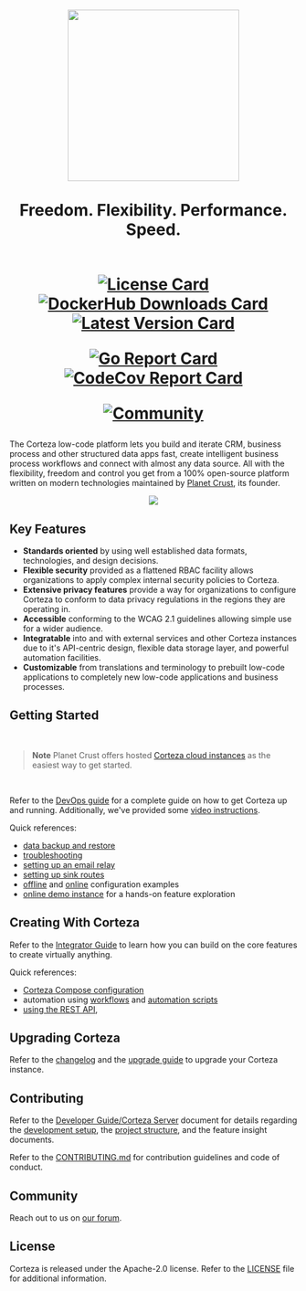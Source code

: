 <h1 align="center">
  <img width="300px" src=".github/assets/corteza_logo.svg" />
  <br />
  <br />
  <abbr>Freedom. Flexibility. Performance. Speed.</abbr>
  <br />
  <br />
  <div align="center">

  [![License Card](https://img.shields.io/github/license/cortezaproject/corteza?style=for-the-badge)](https://img.shields.io/github/license/cortezaproject/corteza?style=for-the-badge)
  [![DockerHub Downloads Card](https://img.shields.io/docker/pulls/cortezaproject/corteza?style=for-the-badge)](https://img.shields.io/docker/pulls/cortezaproject/corteza?style=for-the-badge)
  [![Latest Version Card](https://img.shields.io/github/v/release/cortezaproject/corteza?label=stable%20version&style=for-the-badge)](https://img.shields.io/github/v/release/cortezaproject/corteza?label=stable%20version&style=for-the-badge)

  [![Go Report Card](https://goreportcard.com/badge/github.com/cortezaproject/corteza?style=for-the-badge)](https://goreportcard.com/report/github.com/cortezaproject/corteza?style=for-the-badge)
  [![CodeCov Report Card](https://img.shields.io/codecov/c/github/cortezaproject/corteza-server?style=for-the-badge)](https://img.shields.io/codecov/c/github/cortezaproject/corteza-server?style=for-the-badge)

  [![Community](https://img.shields.io/discourse/topics?server=https%3A%2F%2Fforum.cortezaproject.org%2F&style=for-the-badge)](https://img.shields.io/discourse/topics?server=https%3A%2F%2Fforum.cortezaproject.org%2F&style=for-the-badge)


  </div>
</h1>

The Corteza low-code platform lets you build and iterate CRM, business process and other structured data apps fast, create intelligent business process workflows and connect with almost any data source.
All with the flexibility, freedom and control you get from a 100% open-source platform written on modern technologies maintained by [Planet Crust](https://www.planetcrust.com/), its founder.

<div align="center">
  <img src=".github/assets/hero-animation.webp">
</div>

## Key Features

* **Standards oriented** by using well established data formats, technologies, and design decisions.
* **Flexible security** provided as a flattened RBAC facility allows organizations to apply complex internal security policies to Corteza.
* **Extensive privacy features** provide a way for organizations to configure Corteza to conform to data privacy regulations in the regions they are operating in.
* **Accessible** conforming to the WCAG 2.1 guidelines allowing simple use for a wider audience.
* **Integratable** into and with external services and other Corteza instances due to it's API-centric design, flexible data storage layer, and powerful automation facilities.
* **Customizable** from translations and terminology to prebuilt low-code applications to completely new low-code applications and business processes.

## Getting Started

<br />

> **Note**
> Planet Crust offers hosted [Corteza cloud instances](https://www.planetcrust.com/start-trial-lp-main) as the easiest way to get started.

<br />

Refer to the [DevOps guide](https://docs.cortezaproject.org/corteza-docs/2024.9/devops-guide/index.html) for a complete guide on how to get Corteza up and running.
Additionally, we've provided some [video instructions](https://forum.cortezaproject.org/t/videos-on-how-to-set-up-corteza/91).

Quick references:
* [data backup and restore](https://docs.cortezaproject.org/corteza-docs/2024.9/devops-guide/maintenance/backups.html)
* [troubleshooting](https://docs.cortezaproject.org/corteza-docs/2024.9/devops-guide/troubleshooting/index.html)
* [setting up an email relay](https://docs.cortezaproject.org/corteza-docs/2024.9/devops-guide/email-relay.html)
* [setting up sink routes](https://docs.cortezaproject.org/corteza-docs/2024.9/devops-guide/sink-route.html)
* [offline](https://docs.cortezaproject.org/corteza-docs/2024.9/devops-guide/examples/deploy-offline/index.html) and [online](https://docs.cortezaproject.org/corteza-docs/2024.9/devops-guide/examples/deploy-online/index.html) configuration examples
* [online demo instance](https://latest.cortezaproject.org/) for a hands-on feature exploration

## Creating With Corteza

Refer to the [Integrator Guide](https://docs.cortezaproject.org/corteza-docs/2024.9/integrator-guide/index.html) to learn how you can build on the core features to create virtually anything.

Quick references:
* [Corteza Compose configuration](https://docs.cortezaproject.org/corteza-docs/2024.9/integrator-guide/compose-configuration/index.html)
* automation using [workflows](https://docs.cortezaproject.org/corteza-docs/2024.9/integrator-guide/automation/workflows/index.html) and [automation scripts](https://docs.cortezaproject.org/corteza-docs/2024.9/integrator-guide/automation/automation-scripts/index.html)
* [using the REST API](https://docs.cortezaproject.org/corteza-docs/2024.9/integrator-guide/accessing-corteza/index.html),

## Upgrading Corteza

Refer to the [changelog](https://docs.cortezaproject.org/corteza-docs/2024.9/changelog/index.html) and the [upgrade guide](https://docs.cortezaproject.org/corteza-docs/2024.9/devops-guide/upgrade/index.html) to upgrade your Corteza instance.

## Contributing

Refer to the [Developer Guide/Corteza Server](https://docs.cortezaproject.org/corteza-docs/2024.9/developer-guide/corteza-server/index.html) document for details regarding the [development setup](https://docs.cortezaproject.org/corteza-docs/2024.9/developer-guide/corteza-server/index.html#_development_setup), the [project structure](https://docs.cortezaproject.org/corteza-docs/2024.9/developer-guide/corteza-server/structure.html), and the feature insight documents.

Refer to the [CONTRIBUTING.md](CONTRIBUTING.md) for contribution guidelines and code of conduct.

## Community

Reach out to us on [our forum](https://forum.cortezaproject.org/).

## License

Corteza is released under the Apache-2.0 license.
Refer to the [LICENSE](LICENSE) file for additional information.
